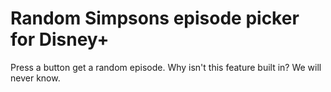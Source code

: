# Random Simpsons episode picker for Disney+

Press a button get a random episode. Why isn't this feature built
in? We will never know.